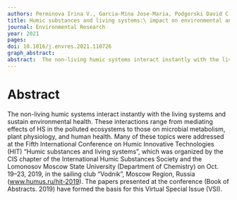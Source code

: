 ```yaml
---
authors: Perminova Irina V., Garcia-Mina Jose-Maria, Podgorski David C., Cervantes Francisco J., Efremenko Elena N., Domingo José L.
title: Humic substances and living systems:\ impact on environmental and human health
journal: Environmental Research
year: 2021
pages:  
doi: 10.1016/j.envres.2021.110726
graph_abstract:  
abstract:  The non-living humic systems interact instantly with the living systems and sustain environmental health. These interactions range from mediating effects of HS in the polluted ecosystems to those on microbial metabolism, plant physiology, and human health. Many of these topics were addressed at the Fifth International Conference on Humic Innovative Technologies (HIT) “Humic substances and living systems”, which was organized by the CIS chapter of the International Humic Substances Society and the Lomonosov Moscow State University (Department of Chemistry) on Oct. 19–23, 2019, in the sailing club “Vodnik”, Moscow Region, Russia (www.humus.ru/hit-2019). The papers presented at the conference (Book of Abstracts. 2019) have formed the basis for this Virtual Special Issue (VSI).
---
```



# Abstract

The non-living humic systems interact instantly with the living systems and sustain environmental health. These interactions range from mediating effects of HS in the polluted ecosystems to those on microbial metabolism, plant physiology, and human health. Many of these topics were addressed at the Fifth International Conference on Humic Innovative Technologies (HIT) “Humic substances and living systems”, which was organized by the CIS chapter of the International Humic Substances Society and the Lomonosov Moscow State University (Department of Chemistry) on Oct. 19–23, 2019, in the sailing club “Vodnik”, Moscow Region, Russia (www.humus.ru/hit-2019). The papers presented at the conference (Book of Abstracts. 2019) have formed the basis for this Virtual Special Issue (VSI).